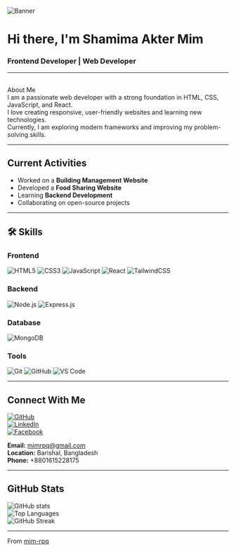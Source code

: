 <!-- Banner Image -->
![Banner](https://i.ibb.co.com/B50bMDRm/Cover.png)

# Hi there, I'm Shamima Akter Mim   
###  Frontend Developer | Web Developer

---

## 

About Me  
I am a passionate web developer with a strong foundation in HTML, CSS, JavaScript, and React.  
I love creating responsive, user-friendly websites and learning new technologies.  
Currently, I am exploring modern frameworks and improving my problem-solving skills.  

---

##  Current Activities
-  Worked on a **Building Management Website**
-  Developed a **Food Sharing Website**
-  Learning **Backend Development**
-  Collaborating on open-source projects

---

## 🛠 Skills

###  Frontend
![HTML5](https://img.icons8.com/color/48/html-5--v1.png)
![CSS3](https://img.icons8.com/color/48/css3.png)
![JavaScript](https://img.icons8.com/color/48/javascript--v1.png)
![React](https://img.icons8.com/color/48/react-native.png)
![TailwindCSS](https://img.icons8.com/color/48/tailwindcss.png)

###  Backend
![Node.js](https://img.icons8.com/color/48/nodejs.png)
![Express.js](https://img.icons8.com/ios/48/express-js.png)

###  Database
![MongoDB](https://img.icons8.com/color/48/mongodb.png)

###  Tools
![Git](https://img.icons8.com/color/48/git.png)
![GitHub](https://img.icons8.com/material-outlined/48/github.png)
![VS Code](https://img.icons8.com/color/48/visual-studio-code-2019.png)

---
## Connect With Me
[![GitHub](https://img.icons8.com/material-outlined/30/github.png)](https://github.com/mim-rpq)  
[![LinkedIn](https://img.icons8.com/color/30/linkedin.png)](https://linkedin.com/in/mim-rpq)  
[![Facebook](https://img.icons8.com/color/30/facebook-new.png)](https://www.facebook.com/share/17Aovjve6U/) 

**Email:** mimrpq@gmail.com  
**Location:** Barishal, Bangladesh  
**Phone:** +8801615228175


---

##  GitHub Stats
![GitHub stats](https://github-readme-stats.vercel.app/api?username=mim-rpq&show_icons=true&theme=tokyonight)  
![Top Languages](https://github-readme-stats.vercel.app/api/top-langs/?username=mim-rpq&layout=compact&theme=tokyonight)  
![GitHub Streak](https://streak-stats.demolab.com/?user=mim-rpq&theme=tokyonight)  

---

 From [mim-rpq](https://github.com/mim-rpq)
